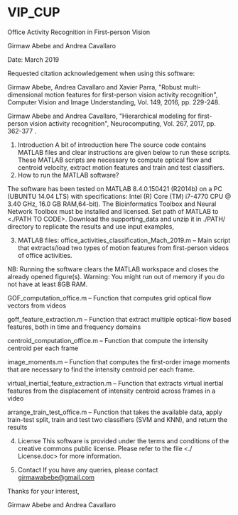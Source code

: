 # VIP_CUP
Office Activity Recognition in First-person Vision 

Girmaw Abebe and Andrea Cavallaro

Date: March  2019


Requested citation acknowledgement when using this software: 

Girmaw Abebe, Andrea Cavallaro and Xavier Parra, "Robust multi-dimensional motion features for first-person vision activity recognition", Computer Vision and Image Understanding, Vol. 149,  2016, pp. 229-248.

Girmaw Abebe and Andrea Cavallaro, "Hierarchical modeling for first-person vision activity recognition",    Neurocomputing, Vol. 267, 2017, pp. 362-377 . 


1. Introduction
A bit of introduction here
The source code contains MATLAB files  and clear instructions are given below to run these scripts. These MATLAB scripts are necessary to compute optical flow and centroid velocity, extract motion features and train and test classifiers. 
2. How to run the MATLAB software?

The software has been tested on MATLAB 8.4.0.150421 (R2014b) on a PC (UBUNTU 14.04 LTS) with specifications: Intel (R) Core (TM) i7-4770 CPU @ 3.40 GHz, 16.0 GB RAM,64-bit).  The Bioinformatics Toolbox and Neural Network Toolbox  must be installed and licensed.
Set path of MATLAB to <./PATH TO CODE>.
Download the supporting_data and unzip it in ./PATH/ directory to replicate the results and use input examples,

3. MATLAB files:
office_activities_classification_Mach_2019.m –  Main script that extracts/load two types of motion features from first-person videos of office activities.

NB: Running the software clears the MATLAB workspace and closes the already opened figure(s). 
	     Warning: You might run out of memory if you do not have at least 8GB RAM.
	     
GOF_computation_office.m – Function that computes grid optical flow vectors from videos

goff_feature_extraction.m – Function that extract multiple optical-flow based features, both in time and frequency domains

centroid_computation_office.m – Function that compute the intensity centroid per each frame 

image_moments.m – Function that computes the first-order image moments that are necessary to find the intensity centroid per each frame. 

virtual_inertial_feature_extraction.m – Function that extracts virtual inertial features from the displacement of intensity centroid across frames in a video

arrange_train_test_office.m – Function that takes the available data, apply train-test split, train  and test two classifiers (SVM and KNN), and return the results



4. License
This software is provided under the terms and conditions of the creative commons public license. Please refer to the file 
<./ License.doc> for more information.

5.  Contact
If you have any queries, please contact girmawabebe@gmail.com


Thanks for your interest,


Girmaw Abebe and Andrea Cavallaro
